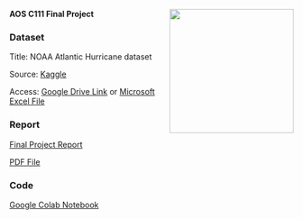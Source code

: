 **AOS C111 Final Project** <img align="right" width="220" height="220" src="/assets/IMG/template_logo.png">

### Dataset

Title: NOAA Atlantic Hurricane dataset


Source: [Kaggle](https://www.kaggle.com/datasets/utkarshx27/noaa-atlantic-hurricane-database)

Access: [Google Drive Link](https://drive.google.com/file/d/1OeIU-Jb_QOmrlhyFNE46cF6oE6BTjIY4/view?usp=sharing) or [Microsoft Excel File](/assets/storms.csv)

### Report

[Final Project Report](/project.md)


[PDF File](/assets/Catalano_FinalProjectReport.pdf)

### Code

[Google Colab Notebook](https://colab.research.google.com/drive/1evF4vTVmq0l2szgL2GTCsUIQH87gyF8F?usp=sharing)

